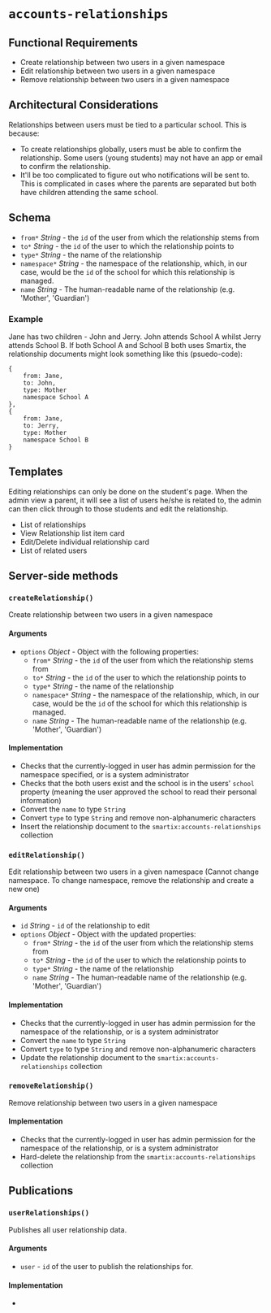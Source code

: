 # `accounts-relationships`

## Functional Requirements

* Create relationship between two users in a given namespace
* Edit relationship between two users in a given namespace
* Remove relationship between two users in a given namespace

## Architectural Considerations

Relationships between users must be tied to a particular school. This is because:

* To create relationships globally, users must be able to confirm the relationship. Some users (young students) may not have an app or email to confirm the relationship.
* It'll be too complicated to figure out who notifications will be sent to. This is complicated in cases where the parents are separated but both have children attending the same school.

## Schema

* `from*` *String* - the `id` of the user from which the relationship stems from
* `to*` *String* - the `id` of the user to which the relationship points to
* `type*` *String* - the name of the relationship
* `namespace*` *String* - the namespace of the relationship, which, in our case, would be the `id` of the school for which this relationship is managed.
* `name` *String* - The human-readable name of the relationship (e.g. 'Mother', 'Guardian')

### Example

Jane has two children - John and Jerry. John attends School A whilst Jerry attends School B. If both School A and School B both uses Smartix, the relationship documents might look something like this (psuedo-code):

	{
		from: Jane,
		to: John,
		type: Mother
		namespace School A
	},
	{
		from: Jane,
		to: Jerry,
		type: Mother
		namespace School B
	}

## Templates

Editing relationships can only be done on the student's page. When the admin view a parent, it will see a list of users he/she is related to, the admin can then click through to those students and edit the relationship.

* List of relationships
* View Relationship list item card
* Edit/Delete individual relationship card
* List of related users

## Server-side methods

### `createRelationship()`

Create relationship between two users in a given namespace

#### Arguments

* `options` *Object* - Object with the following properties:
  * `from*` *String* - the `id` of the user from which the relationship stems from
  * `to*` *String* - the `id` of the user to which the relationship points to
  * `type*` *String* - the name of the relationship
  * `namespace*` *String* - the namespace of the relationship, which, in our case, would be the `id` of the school for which this relationship is managed.
  * `name` *String* - The human-readable name of the relationship (e.g. 'Mother', 'Guardian')

#### Implementation

* Checks that the currently-logged in user has admin permission for the namespace specified, or is a system administrator
* Checks that the both users exist and the school is in the users' `school` property (meaning the user approved the school to read their personal information)
* Convert the `name` to type `String`
* Convert `type` to type `String` and remove non-alphanumeric characters
* Insert the relationship document to the `smartix:accounts-relationships` collection

### `editRelationship()`

Edit relationship between two users in a given namespace (Cannot change namespace. To change namespace, remove the relationship and create a new one)

#### Arguments

* `id` *String* - `id` of the relationship to edit
* `options` *Object* - Object with the updated properties:
  * `from*` *String* - the `id` of the user from which the relationship stems from
  * `to*` *String* - the `id` of the user to which the relationship points to
  * `type*` *String* - the name of the relationship
  * `name` *String* - The human-readable name of the relationship (e.g. 'Mother', 'Guardian')

#### Implementation

* Checks that the currently-logged in user has admin permission for the namespace of the relationship, or is a system administrator
* Convert the `name` to type `String`
* Convert `type` to type `String` and remove non-alphanumeric characters
* Update the relationship document to the `smartix:accounts-relationships` collection

### `removeRelationship()`

Remove relationship between two users in a given namespace

#### Implementation

* Checks that the currently-logged in user has admin permission for the namespace of the relationship, or is a system administrator
* Hard-delete the relationship from the `smartix:accounts-relationships` collection

## Publications

### `userRelationships()`

Publishes all user relationship data.

#### Arguments

* `user` - `id` of the user to publish the relationships for.

#### Implementation

* 